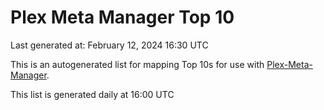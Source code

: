 # Plex Meta Manager Top 10
Last generated at: February 12, 2024 16:30 UTC

This is an autogenerated list for mapping Top 10s for use with [Plex-Meta-Manager](https://github.com/meisnate12/Plex-Meta-Manager).

This list is generated daily at 16:00 UTC
